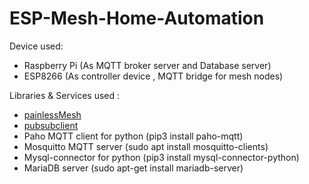 # ESP-Mesh-Home-Automation
Device used: 
  - Raspberry Pi (As MQTT broker server and Database server)
  - ESP8266 (As controller device , MQTT bridge for mesh nodes)
  
Libraries & Services used :
  - [painlessMesh](https://github.com/gmag11/painlessMesh)
  - [pubsubclient](https://github.com/knolleary/pubsubclient)
  - Paho MQTT client for python (pip3 install paho-mqtt)
  - Mosquitto MQTT server (sudo apt install mosquitto-clients)
  - Mysql-connector for python (pip3 install mysql-connector-python)
  - MariaDB server (sudo apt-get install mariadb-server)
